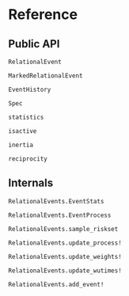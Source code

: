# Reference

## Public API

```@docs
RelationalEvent
```

```@docs
MarkedRelationalEvent
```

```@docs
EventHistory
```

```@docs
Spec
```

```@docs
statistics
```

```@docs
isactive
```
```@docs
inertia
```

```@docs
reciprocity
```

## Internals

```@docs
RelationalEvents.EventStats
```

```@docs
RelationalEvents.EventProcess
```

```@docs
RelationalEvents.sample_riskset
```

```@docs
RelationalEvents.update_process!
```

```@docs
RelationalEvents.update_weights!
```

```@docs
RelationalEvents.update_wutimes!
```

```@docs
RelationalEvents.add_event!
```
